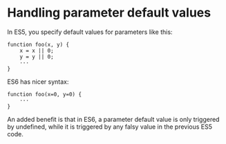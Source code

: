 # Handling parameter default values #

In ES5, you specify default values for parameters like this:

```
function foo(x, y) {
    x = x || 0;
    y = y || 0;
    ···
}
```


ES6 has nicer syntax:

```
function foo(x=0, y=0) {
    ···
}

```

An added benefit is that in ES6, a parameter default value is only triggered by undefined, while it is triggered by any falsy value in the previous ES5 code.
